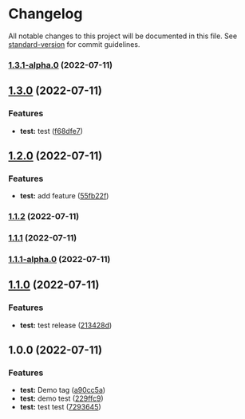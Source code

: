 # Changelog

All notable changes to this project will be documented in this file. See [standard-version](https://github.com/conventional-changelog/standard-version) for commit guidelines.

### [1.3.1-alpha.0](https://github.com/cuongngo08062001/Git_Lumi/compare/v1.3.0...v1.3.1-alpha.0) (2022-07-11)

## [1.3.0](https://github.com/cuongngo08062001/Git_Lumi/compare/v1.2.0...v1.3.0) (2022-07-11)


### Features

* **test:** test ([f68dfe7](https://github.com/cuongngo08062001/Git_Lumi/commit/f68dfe73b89466ce61f9065c8d839cad445beac5))

## [1.2.0](https://github.com/cuongngo08062001/Git_Lumi/compare/v1.1.2...v1.2.0) (2022-07-11)


### Features

* **test:** add feature ([55fb22f](https://github.com/cuongngo08062001/Git_Lumi/commit/55fb22f26bb4cfa0ac060a95f05ae4f176207199))

### [1.1.2](https://github.com/cuongngo08062001/Git_Lumi/compare/v1.1.1-alpha.0...v1.1.2) (2022-07-11)

### [1.1.1](https://github.com/cuongngo08062001/Git_Lumi/compare/v1.1.1-alpha.0...v1.1.1) (2022-07-11)

### [1.1.1-alpha.0](https://github.com/cuongngo08062001/Git_Lumi/compare/v1.1.0...v1.1.1-alpha.0) (2022-07-11)

## [1.1.0](https://github.com/cuongngo08062001/Git_Lumi/compare/v1.0.0...v1.1.0) (2022-07-11)


### Features

* **test:** test release ([213428d](https://github.com/cuongngo08062001/Git_Lumi/commit/213428d001972e27d98bd2eba9dc2089662c2941))

## 1.0.0 (2022-07-11)


### Features

* **test:** Demo tag ([a90cc5a](https://github.com/cuongngo08062001/Git_Lumi/commit/a90cc5a2e819f438b4b06b2d8e0cdbbf5cacd60c))
* **test:** demo test ([229ffc9](https://github.com/cuongngo08062001/Git_Lumi/commit/229ffc99145f3e05f221c9e472e497a289be8c39))
* **test:** test test ([7293645](https://github.com/cuongngo08062001/Git_Lumi/commit/72936455dbae8ba094c5d5fa151258baffb70ed0))
